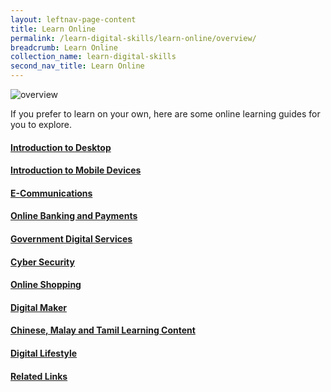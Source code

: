 ```yaml
---
layout: leftnav-page-content
title: Learn Online
permalink: /learn-digital-skills/learn-online/overview/
breadcrumb: Learn Online
collection_name: learn-digital-skills
second_nav_title: Learn Online
---
```


![overview](/images/learn-online/overview/learn-online-overview.jpg)

If you prefer to learn on your own, here are some online learning guides for you to explore.<br>

#### [Introduction to Desktop](/learn-digital-skills/learn-online/introduction-to-desktop/)<br>
#### [Introduction to Mobile Devices](/learn-digital-skills/learn-online/introduction-to-mobile-devices/)<br>
#### [E-Communications](/learn-digital-skills/learn-online/e-communications-bds/)<br>
#### [Online Banking and Payments](/learn-digital-skills/learn-online/digital-transactions-bds/)<br>
#### [Government Digital Services](/learn-digital-skills/learn-online/government-digital-services-bds/)<br>
#### [Cyber Security](/learn-digital-skills/learn-online/cyber-security-bds/)<br>
#### [Online Shopping](/learn-digital-skills/learn-online/online-shopping/)<br>
#### [Digital Maker](/learn-digital-skills/learn-online/digital-maker/)<br>
#### [Chinese, Malay and Tamil Learning Content](/learn-digital-skills/learn-online/chinese-malay-tamil-learning-content/)<br>
#### [Digital Lifestyle](/learn-digital-skills/learn-online/digital-lifestyle/)<br>
#### [Related Links](/learn-digital-skills/learn-online/related-links/)<br>
